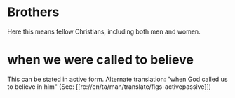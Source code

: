 # Brothers

Here this means fellow Christians, including both men and women.

# when we were called to believe

This can be stated in active form. Alternate translation: "when God called us to believe in him" (See: [[rc://en/ta/man/translate/figs-activepassive]])

